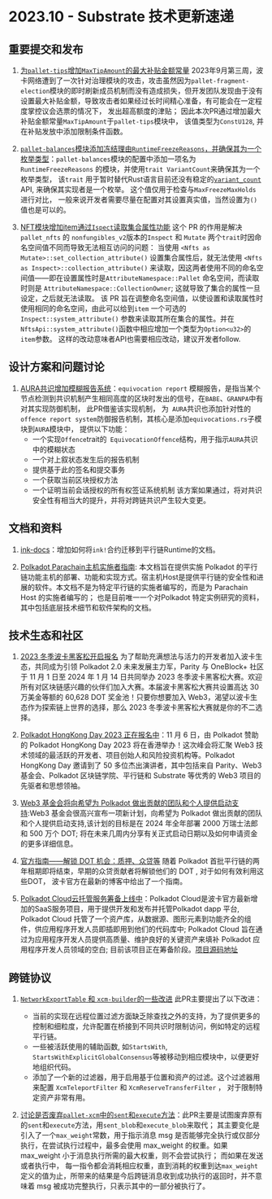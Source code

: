 # 2023.10 - Substrate 技术更新速递

## 重要提交和发布

1. [为`pallet-tips`增加`MaxTipAmount`的最大补贴金额常量](https://github.com/paritytech/polkadot-sdk/pull/1709)  2023年9月第三周，波卡网络遭到了一次针对治理模块的攻击，攻击虽然因为`pallet-fragment-election`模块的即时刷新成员机制而没有造成损失，但开发团队发现由于没有设置最大补贴金额，导致攻击者如果经过长时间精心准备，有可能会在一定程度掌控议会选票的情况下， 发出超高额度的津贴； 因此本次PR通过增加最大补贴金额常量`MaxTipAmount`于`pallet-tips`模块中， 该值类型为`ConstU128`, 并在补贴发放中添加限制条件函数。

2. [`pallet-balances`模块添加冻结理由`RuntimeFreezeReasons`，并确保其为一个枚举类型](https://github.com/paritytech/polkadot-sdk/pull/1900)：`pallet-balances`模块的配置中添加一项名为`RuntimeFreezeReasons` 的模块，并使用`trait VariantCount`来确保其为一个枚举类型， 该`trait` 用于暂时替代Rust语言目前还没有稳定的[`variant_count`](https://doc.rust-lang.org/std/mem/fn.variant_count.html) API, 来确保其实现者是一个枚举。 这个值仅用于检查与`MaxFreezeMaxHolds`  进行对比， 一般来说开发者需要尽量在配置对其设置真实值，当然设置为`()`值也是可以的。

3. [NFT模块增加item通过`Ispect`读取集合属性功能](https://github.com/paritytech/polkadot-sdk/pull/1914) 这个 PR 的作用是解决 `pallet_nfts` 的 `nonfungibles_v2`版本的`Inspect`  和 `Mutate` 两个`trait`时因命名空间值不同而导致无法相互访问的问题： 当使用 `<Nfts as Mutate>::set_collection_attribute()` 设置集合属性后，就无法使用 `<Nfts as Inspect>::collection_attribute()` 来读取，因这两者使用不同的命名空间值——即在设置属性时是`AttributeNamespace::Pallet` 命名空间，而读取时则是 `AttributeNamespace::CollectionOwner`; 这就导致了集合的属性一旦设定，之后就无法读取。 该 PR 旨在调整命名空间值，以使设置和读取属性时使用相同的命名空间，由此可以给到`item` 一个可选的 `Inspect::system_attribute()` 参数来读取其所在集合的属性。并在`NftsApi::system_attribute()`函数中相应增加一个类型为`Option<u32>`的 `item`参数。 这样的改动意味者API也需要相应改动，建议开发者follow.



## 设计方案和问题讨论

1. [AURA共识增加模糊报告系统](https://github.com/paritytech/polkadot-sdk/pull/1766)：`equivocation report` 模糊报告，是指当某个节点检测到共识机制产生相同高度的区块时发出的信号，在`BABE`、`GRANPA`中有对其实现防御机制， 此PR借鉴该实现机制， 为` AURA`共识也添加针对性的`offence report system`防御报告机制，其核心是添加`equivocations.rs`子模块到`AURA`模块中， 提供以下功能：
    - 一个实现`Offence`trait的` EquivocationOffence`结构，用于指示`AURA`共识中的模糊状态
    - 一个对上叙状态发生后的报告机制
    - 提供基于此的签名和提交事务
    - 一个获取当前区块授权方法
    - 一个证明当前会话授权的所有权签证系统机制
该方案如果通过，将对共识安全性有相当大的提升，并将对跨链共识产生较大变更。

## 文档和资料

1. [ink-docs](https://github.com/paritytech/ink-docs/pull/282/files)：增加如何将`ink!`合约迁移到平行链Runtime的文档。 

2. [Polkadot Parachain主机实施者指南](https://paritytech.github.io/polkadot-sdk/book/index.html):  本文档旨在提供实施 Polkadot 的平行链功能主机的部署、功能和实现方式。宿主机Host是提供平行链的安全性和进展的软件。本文档不是为特定平行链的实施者编写的，而是为 Parachain Host 的实施者编写的； 也是目前唯一一个对Polkadot 特定实例研究的资料，其中包括底层技术细节和软件架构的文档。


## 技术生态和社区

1. [2023 冬季波卡黑客松开启报名](https://mp.weixin.qq.com/s/3bMbyhsmbW4woVCug4_PwA) 为了帮助充满想法与活力的开发者加入波卡生态，共同成为引领 Polkadot 2.0 未来发展主力军，Parity 与 OneBlock+ 社区于 11 月 1 日至 2024 年 1 月 14 日共同举办 2023 冬季波卡黑客松大赛。欢迎所有对区块链感兴趣的伙伴们加入大赛。本届波卡黑客松大赛共设置高达 30 万美金等额的 60,628 DOT 奖金池！只要你想要加入 Web3，渴望以波卡生态作为探索链上世界的选择，那么 2023 冬季波卡黑客松大赛就是你的不二选择。

2. [Polkadot HongKong Day 2023 正在报名中](https://hkweb3month.com/tickets)：11 月 6 日，由 Polkadot 赞助的 Polkadot HongKong Day 2023 将在香港举办！这次峰会将汇聚 Web3 技术领域的最活跃的开发者、项目创始人和风险投资机构等。Polkadot HongKong Day 邀请到了 50 多位杰出演讲者，其中包括来自 Parity、Web3 基金会、Polkadot 区块链学院、平行链和 Substrate 等优秀的 Web3 项目的先驱者和思想领袖。

3. [Web3 基金会将向希望为 Polkadot 做出贡献的团队和个人提供启动支持](https://mp.weixin.qq.com/s/2EKCPFkoR4qwYms8YsXeqA):Web3 基金会很高兴宣布一项新计划，向希望为 Polkadot 做出贡献的团队和个人提供启动支持,该计划的目标是在 2024 年全年部署 2000 万瑞士法郎和 500 万个 DOT; 将在未来几周内分享有关正式启动日期以及如何申请资金的更多详细信息。

4. [官方指南——解锁 DOT 机会：质押、众贷等](https://polkadot.network/blog/unlocking-dot-opportunities-staking-crowdloans-and-more) 随着 Polkadot 首批平行链的两年租期即将结束，早期的众贷贡献者将解锁他们的 DOT , 对于如何有效利用这些DOT， 波卡官方在最新的博客中给出了一个指南。

5. [Polkadot Cloud云托管服务筹备上线中](https://polkadot.cloud)：Polkadot Cloud是波卡官方最新增加的SaaS服务项目，用于提供开发和发布并托管Polkadot dapp 平台,  Polkadot Cloud 托管了一个资产库，从数据源、图形元素到功能齐全的组件，供应用程序开发人员即插即用到他们的代码库中; Polkadot Cloud 旨在通过为应用程序开发人员提供高质量、维护良好的关键资产来填补 Polkadot 应用程序开发人员领域的空白; 目前该项目正在筹备阶段。[项目源码地址](https://github.com/paritytech/polkadot-cloud)


## 跨链协议

1. [`NetworkExportTable` 和 `xcm-builder`的一些改进](https://github.com/paritytech/polkadot-sdk/pull/1848) 此PR主要提出了以下改进：
    - 当前的实现在远程位置过滤方面缺乏除查找之外的支持，为了提供更多的控制和细粒度，允许配置在桥接到不同共识时限制访问，例如特定的远程平行链。
    - 一些被活跃使用的辅助函数, 如`StartsWith`, `StartsWithExplicitGlobalConsensus`等被移动到相应模块中，以便更好地组织代码。
    - 添加了一个新的过滤器，用于启用基于位置和资产的过滤。这个过滤器用来配置 `XcmTeleportFilter`  和 `XcmReserveTransferFilter` ， 对于限制特定资产非常有用。


2. [讨论是否废弃`pallet-xcm`中的`sent`和`execute`方法](https://github.com/paritytech/polkadot-sdk/pull/1798)：此PR主要是试图废弃原有的`sent`和`execute`方法，用`sent_blob`和`execute_blob`来取代； 其主要变化是引入了一个`max_weight`常数，用于指示消息 msg 是否能够完全执行或仅部分执行，在尝试执行过程中，最多会使用 max_weight 的权重。如果 max_weight 小于消息执行所需的最大权重，则不会尝试执行； 而如果在发送或者执行中， 每一指令都会消耗相应权重，直到消耗的权重到达`max_weight`定义的值为止，所带来的结果是今后跨链消息收到成功执行的返回时，并不意味着 msg 被成功完整执行，只表示其中的一部分被执行了。

